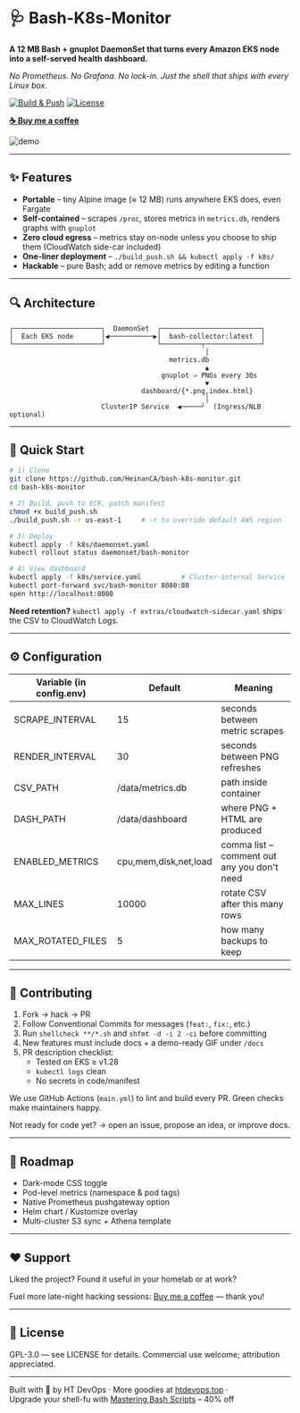 # 🩺 Bash-K8s-Monitor

**A 12 MB Bash + gnuplot DaemonSet that turns every Amazon EKS node into a self-served health dashboard.**

*No Prometheus. No Grafana. No lock-in. Just the shell that ships with every Linux box.*

[![Build & Push](https://github.com/HeinanCA/bash-k8s-monitor/actions/workflows/main.yml/badge.svg)](../../actions)
[![License](https://img.shields.io/github/license/HeinanCA/bash-k8s-monitor?color=blue)](LICENSE)

[**☕ Buy me a coffee**](https://coff.ee/heinanca)

![demo](docs/demo.gif) <!-- drop a short screencast or strip this line -->

---

## ✨ Features

- **Portable** – tiny Alpine image (≈ 12 MB) runs anywhere EKS does, even Fargate
- **Self-contained** – scrapes `/proc`, stores metrics in `metrics.db`, renders graphs with `gnuplot`
- **Zero cloud egress** – metrics stay on-node unless you choose to ship them (CloudWatch side-car included)
- **One-liner deployment** – `./build_push.sh && kubectl apply -f k8s/`
- **Hackable** – pure Bash; add or remove metrics by editing a function

---

## 🔍 Architecture

```
┌──────────────────────┐  DaemonSet  ┌─────────────────────────┐
│  Each EKS node       │◀───────────▶│  bash-collector:latest  │
└──────────────────────┘             └──────────┬──────────────┘
                                                 │
                                        metrics.db
                                                 ▲
                                      gnuplot ⇒ PNGs every 30s
                                                 ▼
                                 dashboard/{*.png,index.html}
                                                 │
                       ClusterIP Service  ◀─────┘  (Ingress/NLB optional)
```

---

## 🚀 Quick Start

```bash
# 1) Clone
git clone https://github.com/HeinanCA/bash-k8s-monitor.git
cd bash-k8s-monitor

# 2) Build, push to ECR, patch manifest
chmod +x build_push.sh
./build_push.sh -r us-east-1     # -r to override default AWS region

# 3) Deploy
kubectl apply -f k8s/daemonset.yaml
kubectl rollout status daemonset/bash-monitor

# 4) View dashboard
kubectl apply -f k8s/service.yaml          # Cluster-internal Service
kubectl port-forward svc/bash-monitor 8080:80
open http://localhost:8080
```

**Need retention?** `kubectl apply -f extras/cloudwatch-sidecar.yaml` ships the CSV to CloudWatch Logs.

---

## ⚙️ Configuration

| Variable (in **config.env**) | Default | Meaning |
|------------------------------|---------|---------|
| SCRAPE_INTERVAL | 15 | seconds between metric scrapes |
| RENDER_INTERVAL | 30 | seconds between PNG refreshes |
| CSV_PATH | /data/metrics.db | path inside container |
| DASH_PATH | /data/dashboard | where PNG + HTML are produced |
| ENABLED_METRICS | cpu,mem,disk,net,load | comma list – comment out any you don't need |
| MAX_LINES | 10000 | rotate CSV after this many rows |
| MAX_ROTATED_FILES | 5 | how many backups to keep |

---

## 🤝 Contributing

1. Fork → hack → PR
2. Follow Conventional Commits for messages (`feat:`, `fix:`, etc.)
3. Run `shellcheck **/*.sh` and `shfmt -d -i 2 -ci` before committing
4. New features must include docs + a demo-ready GIF under `/docs`
5. PR description checklist:
   - Tested on EKS ≥ v1.28
   - `kubectl logs` clean
   - No secrets in code/manifest

We use GitHub Actions (`main.yml`) to lint and build every PR. Green checks make maintainers happy.

Not ready for code yet? → open an issue, propose an idea, or improve docs.

---

## 📅 Roadmap

- Dark-mode CSS toggle
- Pod-level metrics (namespace & pod tags)
- Native Prometheus pushgateway option
- Helm chart / Kustomize overlay
- Multi-cluster S3 sync + Athena template

---

## ❤️ Support

Liked the project? Found it useful in your homelab or at work?

Fuel more late-night hacking sessions: [Buy me a coffee](https://coff.ee/heinanca) — thank you!

---

## 📝 License

GPL-3.0 — see LICENSE for details. Commercial use welcome; attribution appreciated.

---

Built with 💚 by HT DevOps · More goodies at [htdevops.top](https://htdevops.top) ·  
Upgrade your shell-fu with [Mastering Bash Scripts](https://www.udemy.com/course/mastering-bash-scripts/?couponCode=08F7AB7FB06373BDB532) – 40% off

